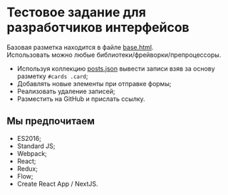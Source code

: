 # Тестовое задание для разработчиков интерфейсов

Базовая разметка находится в файле [base.html](./base.html).  
Использовать можно любые библиотеки/фрейворки/препроцессоры.

* Используя коллекцию [posts.json](./posts.json) вывести записи взяв за основу разметку `#cards .card`;
* Добавлять новые элементы при отправке формы;
* Реализовать удаление записей;
* Разместить на GitHub и прислать ссылку.

## Мы предпочитаем

* ES2016;
* Standard JS;
* Webpack;
* React;
* Redux;
* Flow;
* Create React App / NextJS.
